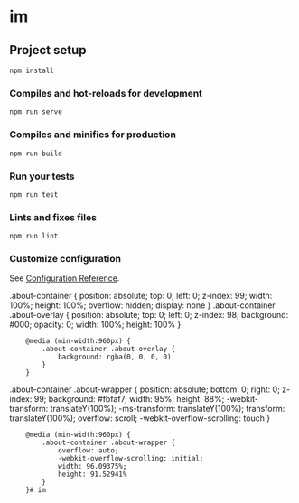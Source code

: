 # im

## Project setup
```
npm install
```

### Compiles and hot-reloads for development
```
npm run serve
```

### Compiles and minifies for production
```
npm run build
```

### Run your tests
```
npm run test
```

### Lints and fixes files
```
npm run lint
```

### Customize configuration
See [Configuration Reference](https://cli.vuejs.org/config/).


.about-container {
            position: absolute;
            top: 0;
            left: 0;
            z-index: 99;
            width: 100%;
            height: 100%;
            overflow: hidden;
            display: none
        }
.about-container .about-overlay {
            position: absolute;
            top: 0;
            left: 0;
            z-index: 98;
            background: #000;
            opacity: 0;
            width: 100%;
            height: 100%
        }

        @media (min-width:960px) {
            .about-container .about-overlay {
                background: rgba(0, 0, 0, 0)
            }
        }

.about-container .about-wrapper {
            position: absolute;
            bottom: 0;
            right: 0;
            z-index: 99;
            background: #fbfaf7;
            width: 95%;
            height: 88%;
            -webkit-transform: translateY(100%);
            -ms-transform: translateY(100%);
            transform: translateY(100%);
            overflow: scroll;
            -webkit-overflow-scrolling: touch
        }

        @media (min-width:960px) {
            .about-container .about-wrapper {
                overflow: auto;
                -webkit-overflow-scrolling: initial;
                width: 96.09375%;
                height: 91.52941%
            }
        }# im
